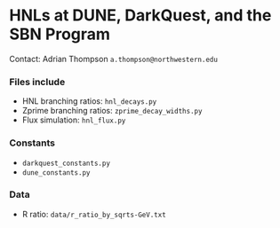# HNLs at DUNE, DarkQuest, and the SBN Program

Contact: Adrian Thompson ```a.thompson@northwestern.edu```

### Files include
* HNL branching ratios: ```hnl_decays.py```
* Zprime branching ratios: ```zprime_decay_widths.py```
* Flux simulation: ```hnl_flux.py```


### Constants
* ```darkquest_constants.py```
* ```dune_constants.py```


### Data
* R ratio: ```data/r_ratio_by_sqrts-GeV.txt```